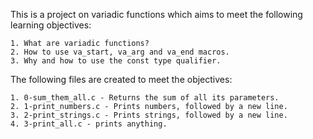 This is a project on variadic functions which aims to meet the following
learning objectives:

	1. What are variadic functions?
	2. How to use va_start, va_arg and va_end macros.
	3. Why and how to use the const type qualifier.

The following files are created to meet the objectives:
	
	1. 0-sum_them_all.c - Returns the sum of all its parameters.
	2. 1-print_numbers.c - Prints numbers, followed by a new line.
	3. 2-print_strings.c - Prints strings, followed by a new line.
	4. 3-print_all.c - prints anything.

